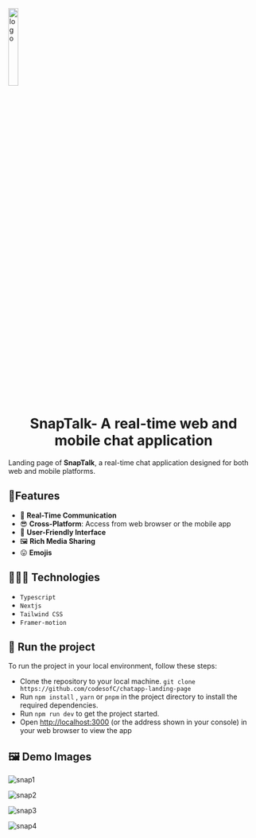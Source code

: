 
<img src="https://github.com/user-attachments/assets/0c2ff02b-0df6-4447-bc77-6699d944c4a9" alt="logo" style="width:20%;">

<h1 style="text-align: center;"> SnapTalk- A real-time web and mobile chat application </h1>

Landing page of **SnapTalk**, a real-time chat application designed for both web and mobile platforms.

## 🎈Features
- 👫 **Real-Time Communication**
-  😎 **Cross-Platform**: Access from web browser or the mobile app
-  🤝 **User-Friendly Interface**
- 🖼 **Rich Media Sharing**
- 😛 **Emojis**


## 👩🏾‍💻 Technologies
- `Typescript`
- `Nextjs`
- `Tailwind CSS`
- `Framer-motion`

## 🚦 Run the project
To run the project in your local environment, follow these steps:
- Clone the repository to your local machine. `git clone https://github.com/codesofC/chatapp-landing-page`
- Run `npm install` , `yarn` or `pnpm` in the project directory to install the required dependencies.
- Run `npm run dev` to get the project started.
- Open [http://localhost:3000](http://localhost:3000/) (or the address shown in your console) in your web browser to view the app
  
## 🖼 Demo Images

![snap1](https://github.com/user-attachments/assets/0aa9d14d-e957-42a8-aaf2-ea16a427cdcd)

![snap2](https://github.com/user-attachments/assets/a95edf02-005d-4cb2-8d5f-65391d30ae12)

![snap3](https://github.com/user-attachments/assets/1d0c8b9f-8150-46a8-a08d-82cb8e245d67)

![snap4](https://github.com/user-attachments/assets/6ce65ba5-ed78-4556-ab9b-78c8b18d09f6)


